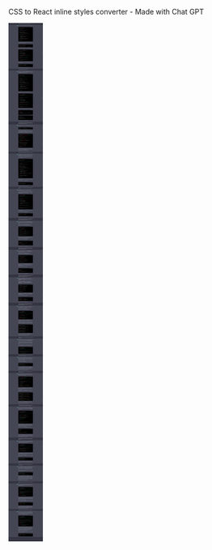 CSS to React inline styles converter - Made with Chat GPT

![Chat GPT Thread](./chatgpt-thread.png)
